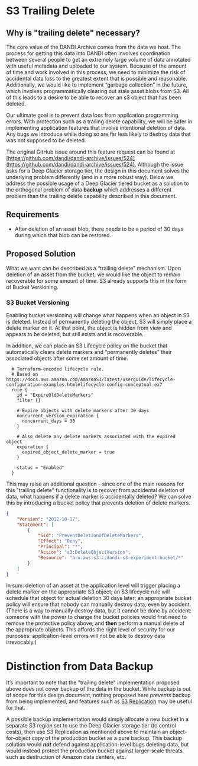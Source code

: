 # S3 Trailing Delete

## Why is "trailing delete" necessary?

The core value of the DANDI Archive comes from the data we host. The process for getting this data into DANDI often involves coordination between several people to get an extremely large volume of data annotated with useful metadata and uploaded to our system. Because of the amount of time and work involved in this process, we need to minimize the risk of accidental data loss to the greatest extent that is possible and reasonable. Additionally, we would like to implement “garbage collection” in the future, which involves programmatically clearing out stale asset blobs from S3. All of this leads to a desire to be able to recover an s3 object that has been deleted.

Our ultimate goal is to prevent data loss from application programming errors. With protection such as a trailing delete capability, we will be safer in implementing application features that involve intentional deletion of data. Any bugs we introduce while doing so are far less likely to destroy data that was not supposed to be deleted.

The original GitHub issue around this feature request can be found at [https://github.com/dandi/dandi-archive/issues/524](https://github.com/dandi/dandi-archive/issues/524). Although the issue asks for a Deep Glacier storage tier, the design in this document solves the underlying problem differently (and in a more robust way). Below we address the possible usage of a Deep Glacier tiered bucket as a solution to the orthogonal problem of data **backup** which addresses a different problem than the trailing delete capability described in this document.

## Requirements

- After deletion of an asset blob, there needs to be a period of 30 days during which that blob can be restored.

## Proposed Solution

What we want can be described as a “trailing delete” mechanism. Upon deletion of an asset from the bucket, we would like the object to remain recoverable for some amount of time. S3 already supports this in the form of Bucket Versioning.

### S3 Bucket Versioning

Enabling bucket versioning will change what happens when an object in S3 is deleted. Instead of permanently deleting the object, S3 will simply place a delete marker on it. At that point, the object is hidden from view and appears to be deleted, but still exists and is recoverable.

In addition, we can place an S3 Lifecycle policy on the bucket that automatically clears delete markers and “permanently deletes” their associated objects after some set amount of time.

```
  # Terraform-encoded lifecycle rule.
  # Based on https://docs.aws.amazon.com/AmazonS3/latest/userguide/lifecycle-configuration-examples.html#lifecycle-config-conceptual-ex7
  rule {
    id = "ExpireOldDeleteMarkers"
    filter {}

    # Expire objects with delete markers after 30 days
    noncurrent_version_expiration {
      noncurrent_days = 30
    }

    # Also delete any delete markers associated with the expired object
    expiration {
      expired_object_delete_marker = true
    }

    status = "Enabled"
  }
```

This may raise an additional question - since one of the main reasons for this "trailing delete" functionality is to recover from accidental deletion of data, what happens if a delete marker is accidentally deleted? We can solve this by introducing a bucket policy that prevents deletion of delete markers.

```json
{
    "Version": "2012-10-17",
    "Statement": [
        {
            "Sid": "PreventDeletionOfDeleteMarkers",
            "Effect": "Deny",
            "Principal": "*",
            "Action": "s3:DeleteObjectVersion",
            "Resource": "arn:aws:s3:::dandi-s3-experiment-bucket/*"
        }
    ]
}
```

In sum: deletion of an asset at the application level will trigger placing a delete marker on the appropriate S3 object; an S3 lifecycle rule will schedule that object for actual deletion 30 days later; an appropriate bucket policy will ensure that nobody can manually destroy data, even by accident. (There is a way to manually destroy data, but it cannot be done by accident: someone with the power to change the bucket policies would first need to remove the protective policy above, and **then** perform a manual delete of the appropriate objects. This affords the right level of security for our purposes: application-level errors will not be able to destroy data irrevocably.)

# Distinction from Data Backup

It’s important to note that the "trailing delete" implementation proposed above does not cover backup of the data in the bucket. While backup is out of scope for this design document, nothing proposed here *prevents* backup from being implemented, and features such as [S3 Replication](https://docs.aws.amazon.com/AmazonS3/latest/userguide/replication.html) may be useful for that.

A possible backup implementation would simply allocate a new bucket in a separate S3 region set to use the Deep Glacier storage tier (to control costs), then use S3 Replication as mentioned above to maintain an object-for-object copy of the production bucket as a pure backup. This backup solution would ***not*** defend against application-level bugs deleting data, but would instead protect the production bucket against larger-scale threats such as destruction of Amazon data centers, etc.
